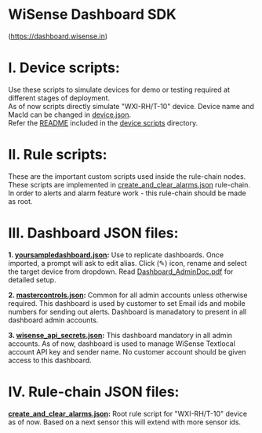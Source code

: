 # WiSense Dashboard SDK 
(https://dashboard.wisense.in)

# I. Device scripts: 
Use these scripts to simulate devices for demo or testing required at different stages of deployment.<br> 
As of now scripts directly simulate "WXI-RH/T-10" device. Device name and MacId can be changed in [device.json](https://github.com/iotbang/wisense_dashboard_sdk/blob/master/device_scripts/device.json).<br>
Refer the [README](https://github.com/iotbang/wisense_dashboard_sdk/blob/master/device_scripts/README.md) included in the [device scripts](https://github.com/iotbang/wisense_dashboard_sdk/tree/master/device_scripts) directory.


# II. Rule scripts: 
These are the important custom scripts used inside the rule-chain nodes.
These scripts are implemented in [create_and_clear_alarms.json](https://github.com/iotbang/wisense_dashboard_sdk/blob/master/create___clear_alarms.json) rule-chain.<br>
In order to alerts and alarm feature work - this rule-chain should be made as root.

# III. Dashboard JSON files:
<b>1. [yoursampledashboard.json](https://github.com/iotbang/wisense_dashboard_sdk/blob/master/yoursampledashboard.json):</b> 
Use to replicate dashboards. 
Once imported, a prompt will ask to edit alias. Click (✎) icon, rename and select the target device 
from dropdown. Read [Dashboard_AdminDoc.pdf](https://github.com/iotbang/wisense_dashboard_sdk/blob/master/Dashboard_AdminDoc.pdf) for detailed setup.
    
<b>2. [mastercontrols.json](https://github.com/iotbang/wisense_dashboard_sdk/blob/master/master_controls.json):</b>
Common for all admin accounts unless otherwise required. 
This dashboard is used by customer to set Email ids and mobile numbers for sending out alerts. 
Dashboard is manadatory to present in all dashboard admin accounts.

<b>3. [wisense_api_secrets.json](https://github.com/iotbang/wisense_dashboard_sdk/blob/master/wisense_api_secrets.json):</b> This dashboard mandatory in all admin accounts. 
As of now, dashboard is used to manage WiSense Textlocal account API key and sender name. 
No customer account should be given access to this dashboard.

# IV. Rule-chain JSON files: 
<b>[create_and_clear_alarms.json](https://github.com/iotbang/wisense_dashboard_sdk/blob/master/create___clear_alarms.json):</b>
Root rule script for "WXI-RH/T-10" device as of now. Based on a next sensor this will extend with
more sensor ids.
